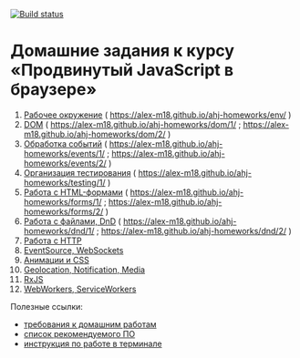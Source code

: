 [![Build status](https://ci.appveyor.com/api/projects/status/c7ddm2v533f1eped?svg=true)](https://ci.appveyor.com/project/Alex-m18/ahj-homeworks)

# Домашние задания к курсу «Продвинутый JavaScript в браузере»

1. [Рабочее окружение](env/) ( https://alex-m18.github.io/ahj-homeworks/env/ )
1. [DOM](dom/) ( https://alex-m18.github.io/ahj-homeworks/dom/1/ ; https://alex-m18.github.io/ahj-homeworks/dom/2/ )
1. [Обработка событий](events/) ( https://alex-m18.github.io/ahj-homeworks/events/1/ ; https://alex-m18.github.io/ahj-homeworks/events/2/ )
1. [Организация тестирования](testing/) ( https://alex-m18.github.io/ahj-homeworks/testing/1/ )
1. [Работа с HTML-формами](forms/) ( https://alex-m18.github.io/ahj-homeworks/forms/1/ ; https://alex-m18.github.io/ahj-homeworks/forms/2/ )
1. [Работа с файлами, DnD](dnd/) ( https://alex-m18.github.io/ahj-homeworks/dnd/1/ ; https://alex-m18.github.io/ahj-homeworks/dnd/2/ )
1. [Работа с HTTP](http/)
1. [EventSource, WebSockets](sse-ws/)
1. [Анимации и CSS](anim/)
1. [Geolocation, Notification, Media](media/)
1. [RxJS](rxjs/)
1. [WebWorkers, ServiceWorkers](workers/)

Полезные ссылки:
* [требования к домашним работам](requirements.md)
* [список рекомендуемого ПО](software.md)
* [инструкция по работе в терминале](terminal.md)
